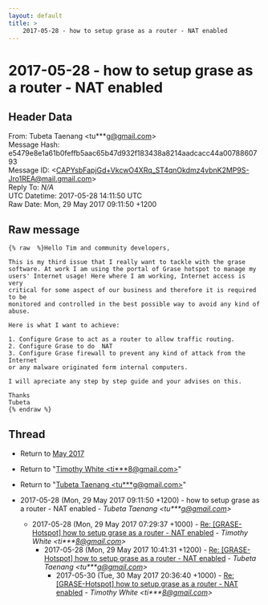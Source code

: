 ```yaml
---
layout: default
title: >
    2017-05-28 - how to setup grase as a router - NAT enabled
---
```


# 2017-05-28 - how to setup grase as a router - NAT enabled

## Header Data

From: Tubeta Taenang \<tu***g@gmail.com\><br>
Message Hash: e5479e8e1a61b0feffb5aac65b47d932f183438a8214aadcacc44a0078860793<br>
Message ID: \<CAPYsbFapjGd+VkcwO4XRq_ST4qnOkdmz4vbnK2MP9S-Jro1REA@mail.gmail.com\><br>
Reply To: _N/A_<br>
UTC Datetime: 2017-05-28 14:11:50 UTC<br>
Raw Date: Mon, 29 May 2017 09:11:50 +1200<br>

## Raw message

```
{% raw  %}Hello Tim and community developers,

This is my third issue that I really want to tackle with the grase
software. At work I am using the portal of Grase hotspot to manage my
users' Internet usage! Here where I am working, Internet access is very
critical for some aspect of our business and therefore it is required to be
monitored and controlled in the best possible way to avoid any kind of
abuse.

Here is what I want to achieve:

1. Configure Grase to act as a router to allow traffic routing.
2. Configure Grase to do  NAT
3. Configure Grase firewall to prevent any kind of attack from the Internet
or any malware originated form internal computers.

I will apreciate any step by step guide and your advises on this.

Thanks
Tubeta
{% endraw %}
```

## Thread

+ Return to [May 2017](/archive/2017/05)

+ Return to "[Timothy White <ti***8<span>@</span>gmail.com>](/authors/ti___8_at_gmail_com)"
+ Return to "[Tubeta Taenang <tu***g<span>@</span>gmail.com>](/authors/tu___g_at_gmail_com)"

+ 2017-05-28 (Mon, 29 May 2017 09:11:50 +1200) - how to setup grase as a router - NAT enabled - _Tubeta Taenang \<tu***g@gmail.com\>_
  + 2017-05-28 (Mon, 29 May 2017 07:29:37 +1000) - [Re: [GRASE-Hotspot] how to setup grase as a router - NAT enabled](/archive/2017/05/f691f95cd848c647d03a732ace9d9f2294e4aa73fdcd59d675e4116d1267d625) - _Timothy White \<ti***8@gmail.com\>_
    + 2017-05-28 (Mon, 29 May 2017 10:41:31 +1200) - [Re: [GRASE-Hotspot] how to setup grase as a router - NAT enabled](/archive/2017/05/50ea867315d87a8532aeafc4be0f1470ec985d33ec02d3c542feec22ff479f92) - _Tubeta Taenang \<tu***g@gmail.com\>_
      + 2017-05-30 (Tue, 30 May 2017 20:36:40 +1000) - [Re: [GRASE-Hotspot] how to setup grase as a router - NAT enabled](/archive/2017/05/ceba0582ce5f897ba89b77e8eb81adca032c16e91563ffc449b2fcebb377f286) - _Timothy White \<ti***8@gmail.com\>_


